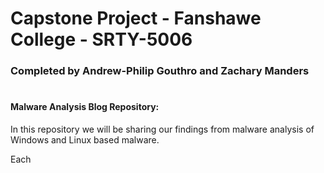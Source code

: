# Capstone Project - Fanshawe College - SRTY-5006
### Completed by Andrew-Philip Gouthro and Zachary Manders


#
#### Malware Analysis Blog Repository:
In this repository we will be sharing our findings from malware analysis of Windows and Linux based malware.

Each 

